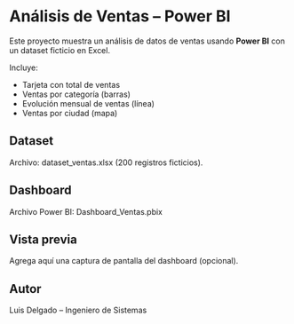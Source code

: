 # Análisis de Ventas – Power BI

Este proyecto muestra un análisis de datos de ventas usando **Power BI** con un dataset ficticio en Excel.

Incluye:
- Tarjeta con total de ventas
- Ventas por categoría (barras)
- Evolución mensual de ventas (línea)
- Ventas por ciudad (mapa)

## Dataset
Archivo: dataset_ventas.xlsx (200 registros ficticios).

## Dashboard
Archivo Power BI: Dashboard_Ventas.pbix

## Vista previa
Agrega aquí una captura de pantalla del dashboard (opcional).

## Autor
Luis Delgado – Ingeniero de Sistemas
